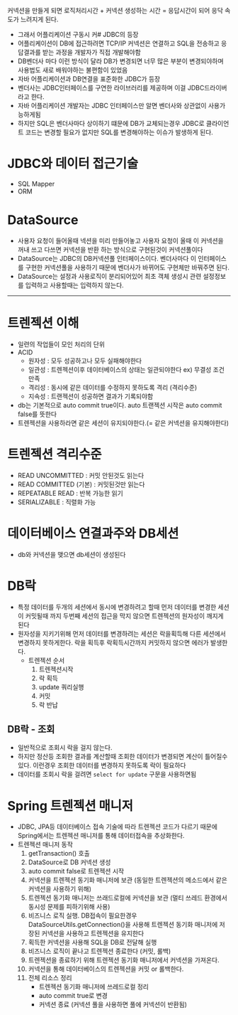 커넥션을 만들게 되면 로직처리시간 + 커넥션 생성하는 시간 = 응답시간이 되어 응닥 속도가 느려지게 된다.
- 그래서 어플리케이션 구동시 커#  JDBC의 등장
- 어플리케이션이 DB에 접근하려면 TCP/IP 커넥션은 연결하고 SQL을 전송하고 응답결과를 받는 과정을 개발자가 직접 개발해야함
- DB벤더사 마다 이런 방식이 달라 DB가 변경되면 너무 많은 부분이 변경되야하며 사용법도  새로 배워야하는 불편함이 있었음
- 자바 어플리케이션과 DB연결을 표준화한 JDBC가 등장
- 벤더사는 JDBC인터페이스를 구연한 라이브러리를 제공하며 이걸 JDBC드라이버라고 한다.
- 자바 어플리케이션 개발자는 JDBC 인터페이스만 알면 벤더사와 상관없이 사용가능하게됨
- 하지만 SQL은 벤더사마다 상이하기 떄문에 DB가 교체되는경우 JDBC로 클라이언트 코드는 변경할 필요가 없지만 SQL를 변경해야하는 이슈가 발생하게 된다.

# JDBC와 데이터 접근기술
- SQL Mapper
- ORM

# DataSource
- 사용자 요청이 들어올때 넥션을 미리 만들어놓고 사용자 요청이 올때 이 커넥션을 꺼내 쓰고 다쓰면 커넥션을 반환 하는 방식으로 구현된것이 커넥션풀이다
- DataSource는 JDBC의 DB커넥션풀 인터페이스이다. 벤더사마다 이 인터페이스를 구현한 커넥션풀을 사용하기 때문에 벤더사가 바뀌어도 구현체만 바꿔주면 된다.
- DataSource는 설정과 사용로직이 분리되어있어 최초 객체 생성시 관련 설정정보를 입력하고 사용할때는 입력하지 않는다.

---

# 트렌젝션 이해
- 일련의 작업들이 모인 처리의 단위
- ACID
  - 원자성 : 모두 성공하고나 모두 실패해야한다
  - 일관성 : 트렌젝션이후 데이터베이스의 상태는 일관되야한다 ex) 무결성 조건 만족
  - 격리성 : 동시에 같은 데이터를 수정하지 못하도록 격리 (격리수준)
  - 지속성 : 트랜젝션이 성공하면 결과가 기록되야함
- db는 기본적으로 auto commit true이다. auto 트랜젝션 시작은 auto commit false를 뜻한다 
- 트렌젝션을 사용하라면 같은 세션이 유지되야한다.(= 같은 커넥션을 유지해야한다)

# 트렌젝션 격리수준
- READ UNCOMMITTED : 커밋 안된것도 읽는다
- READ COMMITTED (기본) : 커밋된것만 읽는다
- REPEATABLE READ : 반복 가능한 읽기
- SERIALIZABLE : 직렬화 가능

# 데이터베이스 연결과주와 DB세션
- db와 커넥션을 맺으면 db세션이 생성된다

# DB락
- 특정 데이터를 두개의 세션에서 동시에 변경하려고 할때 먼저 데이터를 변경한 세션이 커밋될때 까지 두번째 세션의 접근을 막지 않으면 트렌젝션의 원자성이 깨지게 된다
- 원자성을 지키기위해 먼저 데이터를 변경하려는 세션은 락을획득해 다른 세션에서 변경하지 못하게한다. 락을 획득후 락획득시간까지 커밋하지 않으면 에러가 발생한다.
    - 트렌젝션 순서
      1. 트렌젝션시작 
      2. 락 획득
      3. update 쿼리실행 
      4. 커밋
      5. 락 반납 
## DB락 - 조회
- 일반적으로 조회시 락을 걸지 않는다.
- 하지만 정산등 조회한 결과를 계산할때 조회한 데이터가 변경되면 계산이 틀어질수 있다. 이런경우 조회한 데이터를 변경하지 못하도록 락이 필요하다 
- 데이터를 조회시 락을 걸려면 `select for update` 구문을 사용하면됨

# Spring 트렌젝션 매니저
- JDBC, JPA등 데이터베이스 접속 기술에 따라 트렌젝션 코드가 다르기 때문에 Spring에서는 트렌젝션 매니저를 통해 데이터접속을 추상화한다.
- 트렌젝션 매니저 동작
  1. getTransaction() 호출
  2. DataSource로 DB 커넥션 생성
  3. auto commit false로 트렌젝션 시작
  4. 커넥션을 트렌젝션 동기화 매니저에 보관 (동일한 트렌젝션의 메소드에서 같은 커넥션을 사용하기 위해)
  5. 트렌젝션 동기화 매니저는 쓰래드로컬에 커넥션을 보관 (멀티 쓰레드 환경에서 동시성 문제를 피하기위해 사용)
  6. 비즈니스 로직 실행. DB접속이 필요한경우 DataSourceUtils.getConnection()을 사용해 트렌젝션 동기화 매니저에 저장된 커넥션을 사용하고 트렌젝션을 유지한다
  7. 획득한 커넥션을 사용해 SQL을 DB로 전달해 실행 
  8. 비즈니스 로직이 끝나고 트렌젝션 종료한다 (커밋, 롤백)
  9. 트렌젝션을 종료하기 위해 트렌젝션 동기화 매니저에서 커넥션을 가져온다.
  10. 커넥션을 통해 데이터베이스의 트렌젝션을 커밋 or 롤백한다.
  11. 전체 리소스 정리
      - 트렌젝션 동기화 매니저에 쓰레드로컬 정리
      - auto commit true로 변경
      - 커넥션 종료 (커넥션 풀을 사용하면 풀에 커넥션이 반환됨)